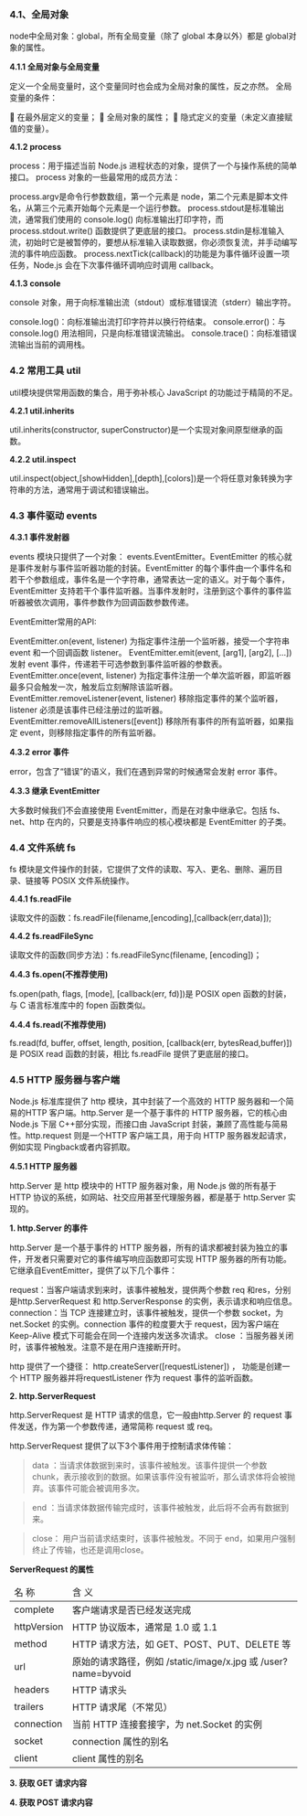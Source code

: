 <h3>4.1、全局对象</h3>

node中全局对象：global，所有全局变量（除了 global 本身以外）都是 global对象的属性。

<b>4.1.1 全局对象与全局变量</b>

定义一个全局变量时，这个变量同时也会成为全局对象的属性，反之亦然。 全局变量的条件：

 在最外层定义的变量；
 全局对象的属性；
 隐式定义的变量（未定义直接赋值的变量）。

<b>4.1.2 process</b>

process：用于描述当前 Node.js 进程状态的对象，提供了一个与操作系统的简单接口。 process 对象的一些最常用的成员方法：

process.argv是命令行参数数组，第一个元素是 node，第二个元素是脚本文件名，从第三个元素开始每个元素是一个运行参数。
process.stdout是标准输出流，通常我们使用的 console.log() 向标准输出打印字符，而 process.stdout.write() 函数提供了更底层的接口。
process.stdin是标准输入流，初始时它是被暂停的，要想从标准输入读取数据，你必须恢复流，并手动编写流的事件响应函数。
process.nextTick(callback)的功能是为事件循环设置一项任务，Node.js 会在下次事件循环调响应时调用 callback。

<b>4.1.3 console</b>

console 对象，用于向标准输出流（stdout）或标准错误流（stderr）输出字符。

console.log()：向标准输出流打印字符并以换行符结束。
console.error()：与 console.log() 用法相同，只是向标准错误流输出。
console.trace()：向标准错误流输出当前的调用栈。


<h3>4.2 常用工具 util</h3>

util模块提供常用函数的集合，用于弥补核心 JavaScript 的功能过于精简的不足。

<b>4.2.1 util.inherits</b>

util.inherits(constructor, superConstructor)是一个实现对象间原型继承的函数。

<b>4.2.2 util.inspect</b>

util.inspect(object,[showHidden],[depth],[colors])是一个将任意对象转换为字符串的方法，通常用于调试和错误输出。


<h3>4.3 事件驱动 events</h3>

<b>4.3.1 事件发射器</b>

events 模块只提供了一个对象： events.EventEmitter。EventEmitter 的核心就是事件发射与事件监听器功能的封装。EventEmitter 的每个事件由一个事件名和若干个参数组成，事件名是一个字符串，通常表达一定的语义。对于每个事件，EventEmitter 支持若干个事件监听器。当事件发射时，注册到这个事件的事件监听器被依次调用，事件参数作为回调函数参数传递。

EventEmitter常用的API:

EventEmitter.on(event, listener) 为指定事件注册一个监听器，接受一个字符串 event 和一个回调函数 listener。
EventEmitter.emit(event, [arg1], [arg2], [...]) 发射 event 事件，传递若干可选参数到事件监听器的参数表。
EventEmitter.once(event, listener) 为指定事件注册一个单次监听器，即监听器最多只会触发一次，触发后立刻解除该监听器。
EventEmitter.removeListener(event, listener) 移除指定事件的某个监听器，listener 必须是该事件已经注册过的监听器。
EventEmitter.removeAllListeners([event]) 移除所有事件的所有监听器，如果指定 event，则移除指定事件的所有监听器。

<b>4.3.2 error 事件</b>

error，包含了“错误”的语义，我们在遇到异常的时候通常会发射 error 事件。

<b>4.3.3 继承 EventEmitter</b>

大多数时候我们不会直接使用 EventEmitter，而是在对象中继承它。包括 fs、net、http 在内的，只要是支持事件响应的核心模块都是 EventEmitter 的子类。


<h3>4.4 文件系统 fs</h3>

fs 模块是文件操作的封装，它提供了文件的读取、写入、更名、删除、遍历目录、链接等 POSIX 文件系统操作。

<b>4.4.1 fs.readFile</b>

读取文件的函数：fs.readFile(filename,[encoding],[callback(err,data)]);

<b>4.4.2 fs.readFileSync</b>

读取文件的函数(同步方法)：fs.readFileSync(filename, [encoding])；

<b>4.4.3 fs.open(不推荐使用)</b>

fs.open(path, flags, [mode], [callback(err, fd)])是 POSIX open 函数的封装，与 C 语言标准库中的 fopen 函数类似。

<b>4.4.4 fs.read(不推荐使用)</b>

fs.read(fd, buffer, offset, length, position, [callback(err, bytesRead,buffer)])是 POSIX read 函数的封装，相比 fs.readFile 提供了更底层的接口。


<h3>4.5 HTTP 服务器与客户端</h3>

Node.js 标准库提供了 http 模块，其中封装了一个高效的 HTTP 服务器和一个简易的HTTP 客户端。http.Server 是一个基于事件的 HTTP 服务器，它的核心由 Node.js 下层 C++部分实现，而接口由 JavaScript 封装，兼顾了高性能与简易性。http.request 则是一个HTTP 客户端工具，用于向 HTTP 服务器发起请求，例如实现 Pingback或者内容抓取。

<b>4.5.1 HTTP 服务器</b>

http.Server 是 http 模块中的 HTTP 服务器对象，用 Node.js 做的所有基于 HTTP 协议的系统，如网站、社交应用甚至代理服务器，都是基于 http.Server 实现的。

<b>1. http.Server 的事件</b>

http.Server 是一个基于事件的 HTTP 服务器，所有的请求都被封装为独立的事件，开发者只需要对它的事件编写响应函数即可实现 HTTP 服务器的所有功能。它继承自EventEmitter，提供了以下几个事件：

request：当客户端请求到来时，该事件被触发，提供两个参数 req 和res，分别是http.ServerRequest 和 http.ServerResponse 的实例，表示请求和响应信息。
connection：当 TCP 连接建立时，该事件被触发，提供一个参数 socket，为net.Socket 的实例。connection 事件的粒度要大于 request，因为客户端在Keep-Alive 模式下可能会在同一个连接内发送多次请求。
close ：当服务器关闭时，该事件被触发。注意不是在用户连接断开时。

http 提供了一个捷径： http.createServer([requestListener]) ， 功能是创建一个 HTTP 服务器并将requestListener 作为 request 事件的监听函数。

<b>2. http.ServerRequest</b>

http.ServerRequest 是 HTTP 请求的信息，它一般由http.Server 的 request 事件发送，作为第一个参数传递，通常简称 request 或 req。

http.ServerRequest 提供了以下3个事件用于控制请求体传输：

>data ：当请求体数据到来时，该事件被触发。该事件提供一个参数 chunk，表示接收到的数据。如果该事件没有被监听，那么请求体将会被抛弃。该事件可能会被调用多次。

>end ：当请求体数据传输完成时，该事件被触发，此后将不会再有数据到来。

>close： 用户当前请求结束时，该事件被触发。不同于 end，如果用户强制终止了传输，也还是调用close。

<b>ServerRequest 的属性</b>

<table>
	<thead>
		<tr>
			<td>名 称</td>
			<td>含 义</td>
		</tr>
	</thead>
	<tbody>
		<tr>
			<td>complete</td>
			<td>客户端请求是否已经发送完成</td>
		</tr>
		<tr>
			<td>httpVersion</td>
			<td>HTTP 协议版本，通常是 1.0 或 1.1</td>
		</tr>
		<tr>
			<td>method</td>
			<td>HTTP 请求方法，如 GET、POST、PUT、DELETE 等</td>
		</tr>
		<tr>
			<td>url</td>
			<td>原始的请求路径，例如 /static/image/x.jpg 或 /user?name=byvoid</td>
		</tr>
		<tr>
			<td>headers</td>
			<td>HTTP 请求头</td>
		</tr>
		<tr>
			<td>trailers</td>
			<td>HTTP 请求尾（不常见）</td>
		</tr>
		<tr>
			<td>connection</td>
			<td>当前 HTTP 连接套接字，为 net.Socket 的实例</td>
		</tr>
		<tr>
			<td>socket</td>
			<td>connection 属性的别名</td>
		</tr>
		<tr>
			<td>client</td>
			<td>client 属性的别名</td>
		</tr>
	</tbody>
</table>

<b>3. 获取 GET 请求内容</b>

<b>4. 获取 POST 请求内容</b>